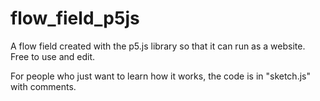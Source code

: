 # flow_field_p5js
A flow field created with the p5.js library so that it can run as a website.
Free to use and edit.

For people who just want to learn how it works, the code is in "sketch.js" with comments.
